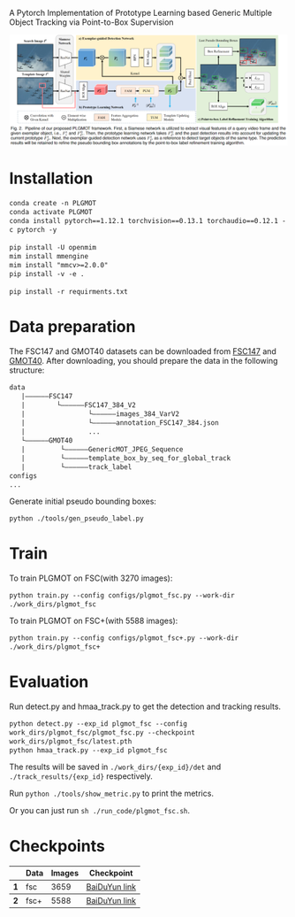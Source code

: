 A Pytorch Implementation of Prototype Learning based Generic Multiple Object Tracking via Point-to-Box Supervision

![](./framework.png)

# Installation

```
conda create -n PLGMOT
conda activate PLGMOT
conda install pytorch==1.12.1 torchvision==0.13.1 torchaudio==0.12.1 -c pytorch -y

pip install -U openmim
mim install mmengine
mim install "mmcv>=2.0.0"
pip install -v -e .

pip install -r requirments.txt
```

# Data preparation

The FSC147 and GMOT40 datasets can be downloaded from [FSC147](https://github.com/cvlab-stonybrook/LearningToCountEverything) and [GMOT40](https://spritea.github.io/GMOT40/download.html).
After downloading, you should prepare the data in the following structure:

```
data
   |——————FSC147
   |        └——————FSC147_384_V2
   |                └——————images_384_VarV2
   |                └——————annotation_FSC147_384.json
   |                ...
   └——————GMOT40
   |         └——————GenericMOT_JPEG_Sequence
   |         └——————template_box_by_seq_for_global_track
   |         └——————track_label
configs
...
```

Generate initial pseudo bounding boxes:

```
python ./tools/gen_pseudo_label.py
```

# Train

To train PLGMOT on FSC(with 3270 images):

```
python train.py --config configs/plgmot_fsc.py --work-dir ./work_dirs/plgmot_fsc
```

To train PLGMOT on FSC+(with 5588 images):

```
python train.py --config configs/plgmot_fsc+.py --work-dir ./work_dirs/plgmot_fsc+
```

# Evaluation

Run detect.py and hmaa_track.py to get the detection and tracking results.


```
python detect.py --exp_id plgmot_fsc --config work_dirs/plgmot_fsc/plgmot_fsc.py --checkpoint work_dirs/plgmot_fsc/latest.pth
python hmaa_track.py --exp_id plgmot_fsc
```

The results will be saved in `./work_dirs/{exp_id}/det` and `./track_results/{exp_id}` respectively.

Run `python ./tools/show_metric.py` to print the metrics.

Or you can just run `sh ./run_code/plgmot_fsc.sh`.

# Checkpoints

<!-- insert a table -->
<table>
  <thead>
    <tr>
      <th></th>
      <th>Data</th>
      <th>Images</th>
      <th>Checkpoint</th>
    </tr>
  </thead>
  <tbody>
    <tr>
      <th>1</th>
      <td>fsc</td>
      <td>3659</td>
      <td><a href="https://pan.baidu.com/s/1FfMF70DEUo3q2XO-rGh7BA?pwd=xxgn">BaiDuYun link</a></a></td>
    </tr>
  </tbody>
  <tbody>
    <tr>
      <th>2</th>
      <td>fsc+</td>
      <td>5588</td>
      <td><a href="https://pan.baidu.com/s/1KtmvcN0M9q6lK98oLI89xA?pwd=yapq">BaiDuYun link</a></a></td>
    </tr>
  </tbody>
</table>
